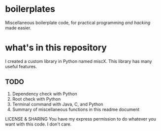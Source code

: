 # boilerplates

Miscellaneous boilerplate code, for practical programming *and hacking* made easier.

# what's in this repository
I created a custom library in Python named miscX. This library has many useful features. 

TODO
----------------------------------------------------------------------------
1. Dependency check with Python
2. Root check with Python
3. Terminal command with Java, C, and Python
4. Summary of miscellaneous functions in this readme document

LICENSE & SHARING
You have my express permission to do whatever you want with this code. I don't care.
